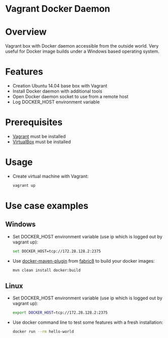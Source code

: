 Vagrant Docker Daemon
=====================

# Overview

Vagrant box with Docker daemon accessible from the outside world. Very useful for Docker image builds under a Windows based operating system.

# Features

* Creation Ubuntu 14.04 base box with Vagrant
* Install Docker daemon with additional tools
* Open Docker daemon socket to use from a remote host
* Log DOCKER_HOST environment variable

# Prerequisites

* [Vagrant](https://www.vagrantup.com/docs/installation/) must be installed
* [VirtualBox](https://www.virtualbox.org/wiki/Downloads) must be installed

# Usage

* Create virtual machine with Vagrant:
  ```bash
  vagrant up
  ```

# Use case examples

## Windows

* Set DOCKER_HOST environment variable (use ip which is logged out by vagrant up):
  ```bash
  set DOCKER_HOST=tcp://172.28.128.2:2375
  ```  

* Use [docker-maven-plugin](https://dmp.fabric8.io/) from [fabric8](https://fabric8.io/) to build your docker images:
  ```bash
  mvn clean install docker:build
  ```  

## Linux   

* Set DOCKER_HOST environment variable (use ip which is logged out by vagrant up):
  ```bash
  export DOCKER_HOST=tcp://172.28.128.2:2375
  ```  

* Use docker command line to test some features with a fresh installation:  
  ```bash
  docker run --rm hello-world
  ```  